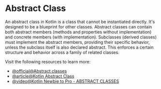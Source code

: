 # Abstract Class

An abstract class in Kotlin is a class that cannot be instantiated directly. It's designed to be a blueprint for other classes. Abstract classes can contain both abstract members (methods and properties without implementation) and concrete members (with implementation). Subclasses (derived classes) must implement the abstract members, providing their specific behavior, unless the subclass itself is also declared abstract. This enforces a certain structure and behavior across a family of related classes.

Visit the following resources to learn more:

- [@official@Abstract classes](https://kotlinlang.org/docs/classes.html#abstract-classes)
- [@article@Kotlin Abstract Class](https://www.programiz.com/kotlin-programming/abstract-class)
- [@video@Kotlin Newbie to Pro - ABSTRACT CLASSES](https://www.youtube.com/watch?v=ju-LDSDwGC8)